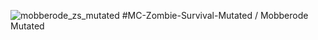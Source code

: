 ![mobberode_zs_mutated](https://github.com/Mobberode/MC-Zombie-Survival-Mutated/assets/121296120/6be99aba-c416-4235-9f64-631da1d6230d)
#MC-Zombie-Survival-Mutated / Mobberode Mutated

